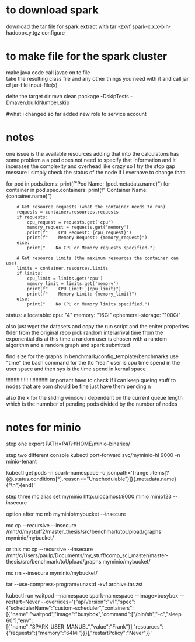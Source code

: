# to download spark
download the tar file for spark
extract with tar -zxvf spark-x.x.x-bin-hadoopx.y.tgz
configure

# to make file for the spark cluster
make java code
call javac on te file  
take the resulting class file and any other things you need with it and call
jar cf jar-file input-file(s)

delte the target dir
mvn clean package -DskipTests -Dmaven.buildNumber.skip

#what i changed so far
added new role to service account
# notes

one issue is the available resources adding that into the calculatons has some problem a a pod does not need to specify that information and it incerases the complexity and overhead like crazy so I try the stop gap messure i simply check the status of the node if i everhave to change that:

for pod in pods.items:
    print(f"Pod Name: {pod.metadata.name}")
    for container in pod.spec.containers:
        print(f"  Container Name: {container.name}")
        
        # Get resource requests (what the container needs to run)
        requests = container.resources.requests
        if requests:
            cpu_request = requests.get('cpu')
            memory_request = requests.get('memory')
            print(f"    CPU Request: {cpu_request}")
            print(f"    Memory Request: {memory_request}")
        else:
            print("    No CPU or Memory requests specified.")
        
        # Get resource limits (the maximum resources the container can use)
        limits = container.resources.limits
        if limits:
            cpu_limit = limits.get('cpu')
            memory_limit = limits.get('memory')
            print(f"    CPU Limit: {cpu_limit}")
            print(f"    Memory Limit: {memory_limit}")
        else:
            print("    No CPU or Memory limits specified.")

status:
  allocatable:
    cpu: "4"
    memory: "16Gi"
    ephemeral-storage: "100Gi"

also just wget the datasets and copy the run script and the eniter properites flder from the original repo pick 
random interarrival time from the exponential dis at this time a random user is chosen with a random algorithm and a random graph and spark submitted

find size for the graphs in benchmark/config_template/benchmarks
use "time" the bash command for the ttc "real" user is cpu time spend in the user space and then sys is the time spend in kernal space


!!!!!!!!!!!!!!!!!!!!!!!!!!!!! important have to check if i can keep queing stuff to nodes that are oom should be fine just have them pending n 

also the k for the sliding window i dependent on the current queue length which is the numnber of pending pods divided by the number of nodes

# notes for minio
step one
export PATH=$PATH:$HOME/minio-binaries/

step two different console
kubectl port-forward svc/myminio-hl 9000 -n minio-tenant

kubectl get pods -n spark-namespace -o jsonpath='{range .items[?(@.status.conditions[*].reason=="Unschedulable")]}{.metadata.name}{"\n"}{end}'


step three
mc alias set myminio http://localhost:9000 minio minio123 --insecure

option after
mc mb myminio/mybucket --insecure

mc cp --recursive --insecure /mnt/d/mystuff2/master_thesis/src/benchmark/toUpload/graphs myminio/mybucket/

or this
mc cp --recursive --insecure /mnt/c/Users/paulp/Documents/my_stuff/comp_sci_master/master-thesis/src/benchmark/toUpload/graphs myminio/mybucket/

mc rm --insecure myminio/mybucket/

tar --use-compress-program=unzstd -xvf archive.tar.zst

kubectl run waitpod --namespace spark-namespace --image=busybox --restart=Never --overrides='{"apiVersion":"v1","spec":{"schedulerName":"custom-scheduler","containers":[{"name":"waitpod","image":"busybox","command":["/bin/sh","-c","sleep 60"],"env":[{"name":"SPARK_USER_MANUEL","value":"Frank"}],"resources":{"requests":{"memory":"64Mi"}}}],"restartPolicy":"Never"}}'